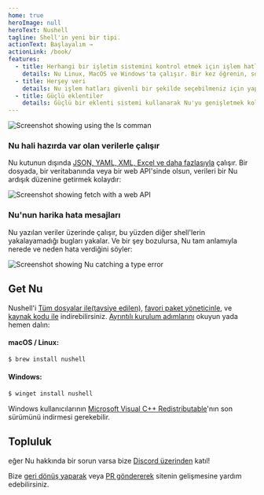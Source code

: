 ```yaml
---
home: true
heroImage: null
heroText: Nushell
tagline: Shell'in yeni bir tipi.
actionText: Başlayalım →
actionLink: /book/
features:
  - title: Herhangi bir işletim sistemini kontrol etmek için işlem hatları
    details: Nu Linux, MacOS ve Windows'ta çalışır. Bir kez öğrenin, sonra her yerde kullanın.
  - title: Herşey veri
    details: Nu işlem hatları güvenli bir şekilde seçebilmeniz için yapılandırılmış verileri kullanır, filtreler ve her seferinde aynı şekilde sıralar. Dizeleri ayrıştırmayı bırakın ve sorunları çözmeye başlayın.
  - title: Güçlü eklentiler
    details: Güçlü bir eklenti sistemi kullanarak Nu'yu genişletmek kolaydır.
---
```


<img src="/frontpage/ls-example.png" alt="Screenshot showing using the ls comman" class="hero"/>

### Nu hali hazırda var olan verilerle çalışır

Nu kutunun dışında [JSON, YAML, XML, Excel ve daha fazlasıyla](/book/loading_data.html) çalışır. Bir dosyada, bir veritabanında veya bir web API'sinde olsun, verileri bir Nu ardışık düzenine getirmek kolaydır:

<img src="/frontpage/fetch-example.png" alt="Screenshot showing fetch with a web API" class="hero"/>

### Nu'nun harika hata mesajları

Nu yazılan veriler üzerinde çalışır, bu yüzden diğer shell'lerin yakalayamadığı bugları yakalar. Ve bir şey bozulursa, Nu tam anlamıyla nerede ve neden hata verdiğini söyler:

<img src="/frontpage/miette-example.png" alt="Screenshot showing Nu catching a type error" class="hero"/>

## Get Nu

Nushell'i [Tüm dosyalar ile(tavsiye edilen)](https://github.com/nushell/nushell/releases), [favori paket yöneticinle](https://repology.org/project/nushell/versions), ve [kaynak kodu ile](https://github.com/nushell/nushell) indirebilirsiniz. [Ayrıntılı kurulum adımlarını](/book/installation.html) okuyun yada hemen dalın:

#### macOS / Linux:

```sh
$ brew install nushell
```

#### Windows:

```powershell
$ winget install nushell
```

Windows kullanıcılarının [Microsoft Visual C++ Redistributable](https://docs.microsoft.com/cpp/windows/latest-supported-vc-redist)'nın son sürümünü indirmesi gerekebilir.

## Topluluk

eğer Nu hakkında bir sorun varsa bize [Discord üzerinden](https://discord.gg/NtAbbGn) katıl!

Bize [geri dönüş yaparak](https://github.com/nushell/nushell.github.io/issues) veya [PR göndererek](https://github.com/nushell/nushell.github.io/pulls) sitenin gelişmesine yardım edebilirsiniz.

